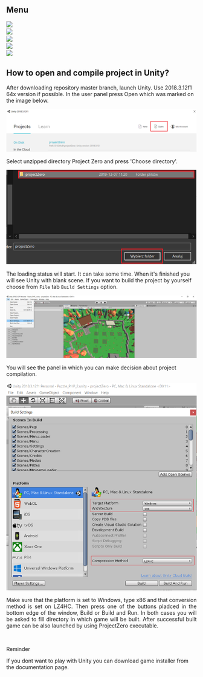 ## Menu
<p align="left">
 <a href="https://github.com/trolit/projectZero/blob/master/README_en.md"><img src="https://img.shields.io/badge/User%20documentation-gray?color=6B5B95&style=for-the-badge&logo=lgtm"></a> </br>
 <a href="https://github.com/trolit/projectZero/blob/master/README_dev_en.md"><img src="https://img.shields.io/badge/Developer%20documentation-gray?color=009B77&style=for-the-badge&logo=dev.to" style="max-height: 550px;"></a> <br/>
 <a href="https://github.com/trolit/projectZero/blob/master/COMPILE_en.md"><img src="https://img.shields.io/badge/Project%20compilation%20in%20Unity%20(you%20are%20here)-gray?color=B565A7&style=for-the-badge&logo=unity" style="max-height: 550px;"></a> <br/>
 <a href="https://github.com/trolit/projectZero/blob/master/SHOWCASE_en.md"><img src="https://img.shields.io/badge/Gifs%20from%20game-gray?color=955251&style=for-the-badge&logo=big%20cartel" style="max-height: 550px;"></a> <br/>
 <a href="https://github.com/trolit/projectZero/blob/master/CREDITS_en.md"><img src="https://img.shields.io/badge/Credits-gray?color=5B5EA6&style=for-the-badge&logo=showpad" style="max-height: 550px;"></a>
</p>

## How to open and compile project in Unity?

After downloading repository master branch, launch Unity. Use 2018.3.12f1 64x version if possible. In the user panel press Open which was marked on the image below.

<img src="https://github.com/trolit/projectZero/blob/storage/photos/howToCompile/howToCompile0.PNG" width="850"/>

Select unzipped directory Project Zero and press 'Choose directory'.

<img src="https://github.com/trolit/projectZero/blob/storage/photos/howToCompile/howToCompile1.PNG" height="250"/>

The loading status will start. It can take some time. When it's finished you will see Unity with blank scene. If you want to build the project by yourself choose from ```File``` tab ```Build Settings``` option. 

<img src="https://github.com/trolit/projectZero/blob/storage/photos/howToCompile/howToCompile2.png" width="900"/>

You will see the panel in which you can make decision about project compilation.

<img src="https://github.com/trolit/projectZero/blob/storage/photos/howToCompile/howToCompile3.png" height="550"/>

<p align="justify">
Make sure that the platform is set to Windows, type x86 and that conversion method is set on LZ4HC. Then press one of the buttons pladced in the bottom edge of the window, Build or Build and Run. In both cases you will be asked to fill directory in which game will be built. After successful built game can be also launched by using ProjectZero executable. 
</p>

<br/>

Reminder<br/>

If you dont want to play with Unity you can download game installer from the documentation page. 
